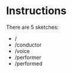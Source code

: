 Instructions
=========================

There are 5 sketches:
* /
* /conductor
* /voice
* /performer
* /performed
